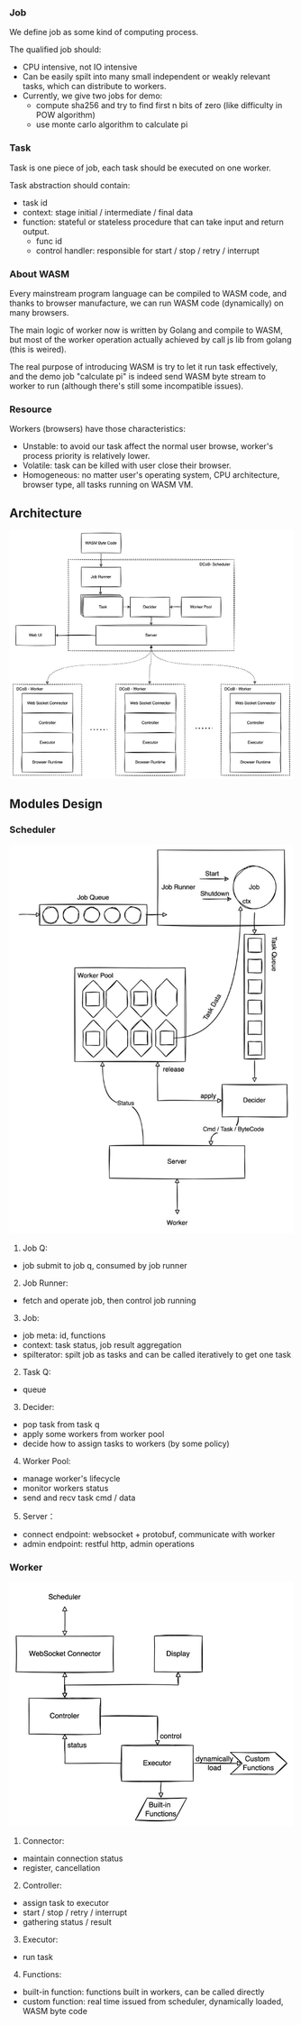 ### Job
We define job as some kind of computing process.

The qualified job should:
- CPU intensive, not IO intensive
- Can be easily spilt into many small independent or weakly relevant tasks, which can distribute to workers.
- Currently, we give two jobs for demo:
  - compute sha256 and try to find first n bits of zero (like difficulty in POW algorithm)
  - use monte carlo algorithm to calculate pi

### Task
Task is one piece of job, each task should be executed on one worker.

Task abstraction should contain:
- task id
- context: stage initial / intermediate / final data
- function: stateful or stateless procedure that can take input and return output.
    - func id
    - control handler: responsible for start / stop / retry / interrupt

### About WASM
Every mainstream program language can be compiled to WASM code, and thanks to browser manufacture, we can run WASM code (dynamically) on many browsers.

The main logic of worker now is written by Golang and compile to WASM, but most of the worker operation actually achieved by call js lib from golang (this is weired).

The real purpose of introducing WASM is try to let it run task effectively, and the demo job "calculate pi" is indeed send WASM byte stream to worker to run (although there's still some incompatible issues).

### Resource
Workers (browsers) have those characteristics:
- Unstable: to avoid our task affect the normal user browse, worker's process priority is relatively lower.
- Volatile: task can be killed with user close their browser.
- Homogeneous: no matter user's operating system, CPU architecture, browser type, all tasks running on WASM VM.

## Architecture
![](./arch.jpg)

## Modules Design
### Scheduler
![](./sched.jpg)
1. Job Q:
- job submit to job q, consumed by job runner
2. Job Runner:
- fetch and operate job, then control job running
3. Job: 
- job meta: id, functions
- context: task status, job result aggregation
- spilterator: spilt job as tasks and can be called iteratively to get one task
2. Task Q:
- queue
3. Decider:
- pop task from task q
- apply some workers from worker pool
- decide how to assign tasks to workers (by some policy)
4. Worker Pool:
- manage worker's lifecycle
- monitor workers status
- send and recv task cmd / data
5. Server：
- connect endpoint: websocket + protobuf, communicate with worker
- admin endpoint: restful http, admin operations

### Worker
![](./worker.jpg)

1. Connector:

- maintain connection status
- register, cancellation

2. Controller:

- assign task to executor
- start / stop / retry / interrupt
- gathering status / result

3. Executor:
- run task

4. Functions:
- built-in function: functions built in workers, can be called directly
- custom function: real time issued from scheduler, dynamically loaded, WASM byte code
